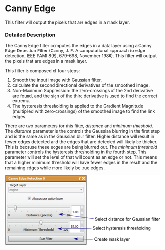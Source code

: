 # Canny Edge

This filter will output the pixels that are edges in a mask layer.

### Detailed Description

The Canny Edge filter computes the edges in a data layer using a Canny Edge Detection Filter (Canny, J. F. A computational approach to edge detection, IEEE PAMI 8(6), 679-698, November 1986). This filter will output the pixels that are edges in a mask layer.

This filter is composed of four steps:

1. Smooth the input image with Gaussian filter.
2. calculate the second directional derivatives of the smoothed image.
3. Non-Maximum Suppression: the zero-crossings of the 2nd derivative are found, and the sign of the third derivative is used to find the correct extrema.
4. The hysteresis thresholding is applied to the Gradient Magnitude (multiplied with zero-crossings) of the smoothed image to find the link edges.

There are two parameters for this filter, *distance* and *minimum threshold*. The *distance* parameter is the controls the Gaussian blurring in the first step and is the same as in the Gaussian blur filter. Higher distance will result in fewer edges detected and the edges that are detected will likely be thicker. This is because these edges are being blurred out. The *minimum threshold* parameter controls the hysteresis thresholding in the fourth step. This parameter will set the level of that will count as an edge or not. This means that a higher minimum threshold will have fewer edges in the result and the remaining edges while more likely be true edges.

![alt text](../images/CannyEdgeGUI.png)

